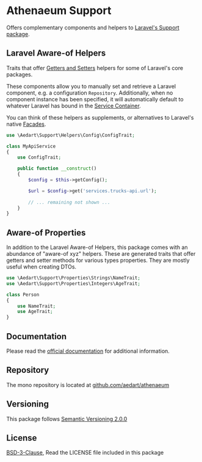 # Athenaeum Support

Offers complementary components and helpers to [Laravel's Support package](https://packagist.org/packages/illuminate/support).

## Laravel Aware-of Helpers

Traits that offer [Getters and Setters](https://en.wikipedia.org/wiki/Mutator_method) helpers for some of Laravel's core packages. 

These components allow you to manually set and retrieve a Laravel component, e.g. a configuration `Repository`.
Additionally, when no component instance has been specified, it will automatically default to whatever Laravel has bound in the [Service Container](https://laravel.com/docs/6.x/container).

You can think of these helpers as supplements, or alternatives to Laravel's native [Facades](https://laravel.com/docs/6.x/facades).

```php
use \Aedart\Support\Helpers\Config\ConfigTrait;

class MyApiService
{
    use ConfigTrait;    

    public function __construct()
    {
        $config = $this->getConfig();

        $url = $config->get('services.trucks-api.url');
    
        // ... remaining not shown ...
    }
}
```

## Aware-of Properties

In addition to the Laravel Aware-of Helpers, this package comes with an abundance of "aware-of xyz" helpers.
These are generated traits that offer getters and setter methods for various types properties.
They are mostly useful when creating DTOs.

```php
use \Aedart\Support\Properties\Strings\NameTrait;
use \Aedart\Support\Properties\Integers\AgeTrait;

class Person
{
    use NameTrait;
    use AgeTrait;
}  
```

## Documentation

Please read the [official documentation](https://aedart.github.io/athenaeum/) for additional information.

## Repository

The mono repository is located at [github.com/aedart/athenaeum](https://github.com/aedart/athenaeum)

## Versioning

This package follows [Semantic Versioning 2.0.0](http://semver.org/)

## License

[BSD-3-Clause](http://spdx.org/licenses/BSD-3-Clause), Read the LICENSE file included in this package
